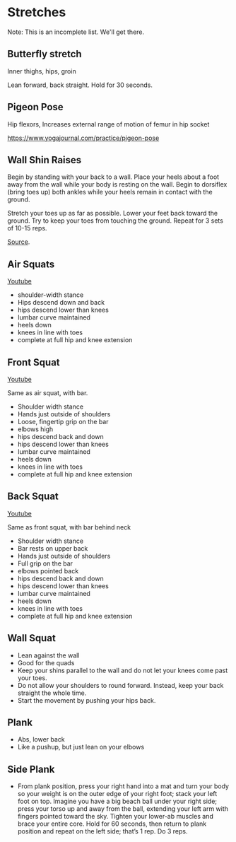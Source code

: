 # Stretches

Note: This is an incomplete list. We'll get there. 

## Butterfly stretch

Inner thighs, hips, groin

Lean forward, back straight. Hold for 30 seconds.

## Pigeon Pose

Hip flexors, Increases external range of motion of femur in hip socket

https://www.yogajournal.com/practice/pigeon-pose

## Wall Shin Raises

Begin by standing with your back to a wall. Place your heels about a foot away from the wall while your body is resting on the wall. Begin to dorsiflex (bring toes up) both ankles while your heels remain in contact with the ground.

Stretch your toes up as far as possible. Lower your feet back toward the ground. Try to keep your toes from touching the ground. Repeat for 3 sets of 10-15 reps.

[Source](https://www.bodybuilding.com/content/4-stretches-to-combat-shin-splints.html).

## Air Squats

[Youtube](https://www.youtube.com/watch?v=C_VtOYc6j5c)

- shoulder-width stance
- Hips descend down and back
- hips descend lower than knees
- lumbar curve maintained
- heels down
- knees in line with toes
- complete at full hip and knee extension

## Front Squat

[Youtube](https://www.youtube.com/watch?v=m4ytaCJZpl0&list=PLBrgqsGCyn2xQVBgDaemdoK8TJlgSpX0G&index=2)

Same as air squat, with bar.

- Shoulder width stance
- Hands just outside of shoulders
- Loose, fingertip grip on the bar
- elbows high
- hips descend back and down
- hips descend lower than knees
- lumbar curve maintained
- heels down
- knees in line with toes
- complete at full hip and knee extension

## Back Squat

[Youtube](https://www.youtube.com/watch?v=ultWZbUMPL8&list=PLBrgqsGCyn2xQVBgDaemdoK8TJlgSpX0G&index=3)

Same as front squat, with bar behind neck

- Shoulder width stance
- Bar rests on upper back
- Hands just outside of shoulders
- Full grip on the bar
- elbows pointed back
- hips descend back and down
- hips descend lower than knees
- lumbar curve maintained
- heels down
- knees in line with toes
- complete at full hip and knee extension

## Wall Squat

- Lean against the wall
- Good for the quads
- Keep your shins parallel to the wall and do not let your knees come past your toes.
- Do not allow your shoulders to round forward. Instead, keep your back straight the whole time.
- Start the movement by pushing your hips back.

## Plank
- Abs, lower back
- Like a pushup, but just lean on your elbows

## Side Plank
- From plank position, press your right hand into a mat and turn your body so your weight is on the outer edge of your right foot; stack your left foot on top. Imagine you have a big beach ball under your right side; press your torso up and away from the ball, extending your left arm with fingers pointed toward the sky. Tighten your lower-ab muscles and brace your entire core. Hold for 60 seconds, then return to plank position and repeat on the left side; that’s 1 rep. Do 3 reps.
